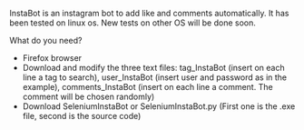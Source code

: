 InstaBot is an instagram bot to add like and comments automatically.
It has been tested on linux os. New tests on other OS will be done soon.

What do you need?
- Firefox browser
- Download and modify the three text files: tag_InstaBot (insert on each line a tag to search), user_InstaBot (insert user and password as in the example), comments_InstaBot (insert on each line a comment. The comment will be chosen randomly)
- Download SeleniumInstaBot or SeleniumInstaBot.py
  (First one is the .exe file, second is the source code)
